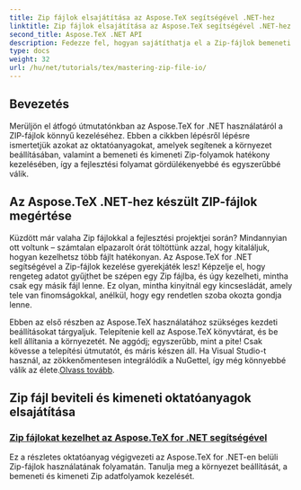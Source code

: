 ```yaml
---
title: Zip fájlok elsajátítása az Aspose.TeX segítségével .NET-hez
linktitle: Zip fájlok elsajátítása az Aspose.TeX segítségével .NET-hez
second_title: Aspose.TeX .NET API
description: Fedezze fel, hogyan sajátíthatja el a Zip-fájlok bemeneti és kimeneti kezelését az Aspose.TeX for .NET segítségével. Kövesse a lépésenkénti oktatóanyagokat a munkafolyamat hatékony egyszerűsítéséhez.
type: docs
weight: 32
url: /hu/net/tutorials/tex/mastering-zip-file-io/
---
```

## Bevezetés

Merüljön el átfogó útmutatónkban az Aspose.TeX for .NET használatáról a ZIP-fájlok könnyű kezeléséhez. Ebben a cikkben lépésről lépésre ismertetjük azokat az oktatóanyagokat, amelyek segítenek a környezet beállításában, valamint a bemeneti és kimeneti Zip-folyamok hatékony kezelésében, így a fejlesztési folyamat gördülékenyebbé és egyszerűbbé válik.

## Az Aspose.TeX .NET-hez készült ZIP-fájlok megértése

Küzdött már valaha Zip fájlokkal a fejlesztési projektjei során? Mindannyian ott voltunk – számtalan elpazarolt órát töltöttünk azzal, hogy kitaláljuk, hogyan kezelhetsz több fájlt hatékonyan. Az Aspose.TeX for .NET segítségével a Zip-fájlok kezelése gyerekjáték lesz! Képzelje el, hogy rengeteg adatot gyűjthet be szépen egy Zip fájlba, és úgy kezelheti, mintha csak egy másik fájl lenne. Ez olyan, mintha kinyitnál egy kincsesládát, amely tele van finomságokkal, anélkül, hogy egy rendetlen szoba okozta gondja lenne.

 Ebben az első részben az Aspose.TeX használatához szükséges kezdeti beállításokat tárgyaljuk. Telepítenie kell az Aspose.TeX könyvtárat, és be kell állítania a környezetét. Ne aggódj; egyszerűbb, mint a pite! Csak kövesse a telepítési útmutatót, és máris készen áll. Ha Visual Studio-t használ, az zökkenőmentesen integrálódik a NuGettel, így még könnyebbé válik az élete.[Olvass tovább](./handle-zip-files/).

## Zip fájl beviteli és kimeneti oktatóanyagok elsajátítása
### [Zip fájlokat kezelhet az Aspose.TeX for .NET segítségével](./handle-zip-files/)
Ez a részletes oktatóanyag végigvezeti az Aspose.TeX for .NET-en belüli Zip-fájlok használatának folyamatán. Tanulja meg a környezet beállítását, a bemeneti és kimeneti Zip adatfolyamok kezelését.